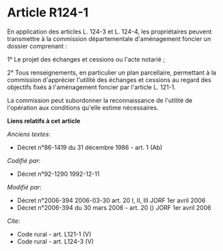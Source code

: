 # Article R124-1

En application des articles L. 124-3 et L. 124-4, les propriétaires peuvent transmettre à la commission départementale
d'aménagement foncier un dossier comprenant : 

1° Le projet des échanges et cessions ou l'acte notarié ; 

2° Tous renseignements, en particulier un plan parcellaire, permettant à la commission d'apprécier l'utilité des échanges et
cessions au regard des objectifs fixés à l'aménagement foncier par l'article L. 121-1. 

La commission peut subordonner la reconnaissance de l'utilité de l'opération aux conditions qu'elle estime nécessaires.

**Liens relatifs à cet article**

_Anciens textes_:

  - Décret n°86-1419 du 31 décembre 1986 - art. 1 (Ab)

_Codifié par_:

  - Décret n°92-1290 1992-12-11

_Modifié par_:

  - Décret n°2006-394 2006-03-30 art. 20 I, II, III JORF 1er avril 2006
  - Décret n°2006-394 du 30 mars 2006 - art. 20 () JORF 1er avril 2006

_Cite_:

  - Code rural - art. L121-1 (V)
  - Code rural - art. L124-3 (V)
